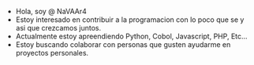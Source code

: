 - Hola, soy @ NaVAAr4
- Estoy interesado en contribuir a la programacion con lo poco que se y asi que crezcamos juntos.
- Actualmente estoy apreendiendo Python, Cobol, Javascript, PHP, Etc...
- Estoy buscando colaborar con personas que gusten ayudarme en proyectos personales.

<!---
NaVAAr4 / NaVAAr4 es un repositorio (4) especial (4) porque su `README.md` (este archivo) aparece en su perfil de GitHub.
Puede hacer clic en el enlace Vista previa para ver sus cambios.
--->
